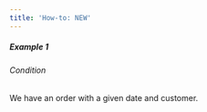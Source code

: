 ```yaml
---
title: 'How-to: NEW'
---
```


##### Example 1

###### Condition

We have an order with a given date and customer.



